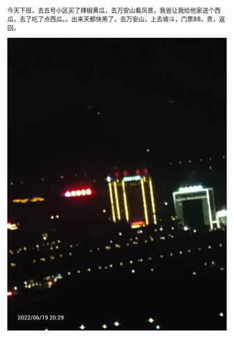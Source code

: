 今天下班，去五号小区买了辣椒黄瓜，去万安山看风景，我爸让我给他家送个西瓜，去了吃了点西瓜。。出来天都快黑了，去万安山，上去坡斗，门票88，贵，返回，

![](../img/6904315-1c141610c7e1dba1.jpg)
